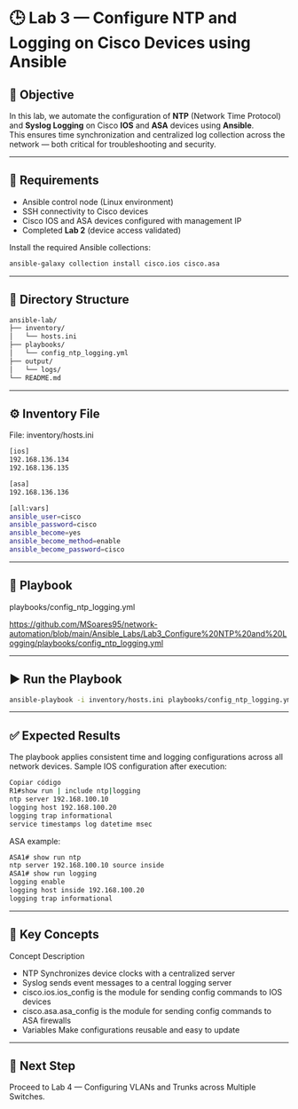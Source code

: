 # 🕒 Lab 3 — Configure NTP and Logging on Cisco Devices using Ansible

## 🎯 Objective
In this lab, we automate the configuration of **NTP** (Network Time Protocol) and **Syslog Logging** on Cisco **IOS** and **ASA** devices using **Ansible**.  
This ensures time synchronization and centralized log collection across the network — both critical for troubleshooting and security.

---

## 🧰 Requirements
- Ansible control node (Linux environment)
- SSH connectivity to Cisco devices
- Cisco IOS and ASA devices configured with management IP
- Completed **Lab 2** (device access validated)

Install the required Ansible collections:
```bash
ansible-galaxy collection install cisco.ios cisco.asa
```

---

## 📁 Directory Structure

```bash
ansible-lab/
├── inventory/
│   └── hosts.ini
├── playbooks/
│   └── config_ntp_logging.yml
├── output/
│   └── logs/
└── README.md
```

---

## ⚙️ Inventory File

File: inventory/hosts.ini

```bash
[ios]
192.168.136.134
192.168.136.135

[asa]
192.168.136.136

[all:vars]
ansible_user=cisco
ansible_password=cisco
ansible_become=yes
ansible_become_method=enable
ansible_become_password=cisco
```

---

## 🧠 Playbook 

playbooks/config_ntp_logging.yml

https://github.com/MSoares95/network-automation/blob/main/Ansible_Labs/Lab3_Configure%20NTP%20and%20Logging/playbooks/config_ntp_logging.yml

---

## ▶️ Run the Playbook
```bash
ansible-playbook -i inventory/hosts.ini playbooks/config_ntp_logging.yml
```
---

## ✅ Expected Results
The playbook applies consistent time and logging configurations across all network devices.
Sample IOS configuration after execution:

```bash
Copiar código
R1#show run | include ntp|logging
ntp server 192.168.100.10
logging host 192.168.100.20
logging trap informational
service timestamps log datetime msec
```
ASA example:

```bash
ASA1# show run ntp
ntp server 192.168.100.10 source inside
ASA1# show run logging
logging enable
logging host inside 192.168.100.20
logging trap informational
```
---

## 🧩 Key Concepts
Concept	Description
- NTP	Synchronizes device clocks with a centralized server
- Syslog sends event messages to a central logging server
- cisco.ios.ios_config is the module for sending config commands to IOS devices
- cisco.asa.asa_config is the module for sending config commands to ASA firewalls
- Variables	Make configurations reusable and easy to update

---

## 🚀 Next Step
Proceed to Lab 4 — Configuring VLANs and Trunks across Multiple Switches.
